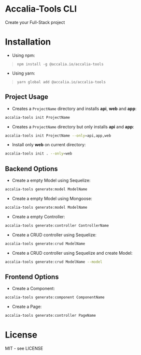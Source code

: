# Accalia-Tools CLI

Create your Full-Stack project

# Installation

- Using npm:

> `npm install -g @accalia.io/accalia-tools` 

- Using yarn: 

> `yarn global add @accalia.io/accalia-tools` 

## Project Usage

- Creates a `ProjectName` directory and installs **api**, **web** and **app**:

```sh
accalia-tools init ProjectName
```

- Creates a `ProjectName` directory but only installs **api** and **app**:

```sh
accalia-tools init ProjectName --only=api,app,web
```

- Install only **web** on current directory:

```sh
accalia-tools init . --only=web
```

## Backend Options

- Create a empty Model using Sequelize:

```sh
accalia-tools generate:model ModelName
```

- Create a empty Model using Mongoose:

```sh
accalia-tools generate:model ModelName
```

- Create a empty Controller:

```sh
accalia-tools generate:controller ControllerName
```

- Create a CRUD controller using Sequelize:

```sh
accalia-tools generate:crud ModelName
```

- Create a CRUD controller using Sequelize and create Model:

```sh
accalia-tools generate:crud ModelName --model
```

## Frontend Options

- Create a Component:

```sh
accalia-tools generate:component ComponentName
```

- Create a Page:

```sh
accalia-tools generate:controller PageName
```

# License

MIT - see LICENSE
